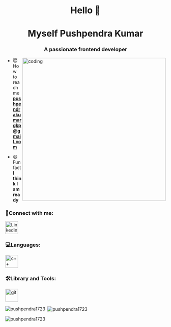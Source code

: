 
<h1 align="center">Hello 👋</h1>
<h1 align="center">Myself Pushpendra Kumar</h1>
<h3 align="center">A passionate frontend developer</h3>

<img align="right" alt="coding" width="450" src="https://mir-s3-cdn-cf.behance.net/project_modules/max_1200/06f21a161921919.63cd7887d0a70.gif">


- 😇 How to reach me **pushpendrakumargkp@gmail.com**

- 😄 Fun fact **I think I am ready**

<h3 align="left">🤝Connect with me:</h3>
<p align="left">
  <a href="https://www.linkedin.com/in/pushpendra-kumar-215378204/" target="_blank" rel="noreferrer">
    <img src="https://www.vectorlogo.zone/logos/linkedin/linkedin-tile.svg" alt="Linkedin" width="40" height="40"/> </a> 
</p>
<h3 align="left">💻Languages:</h3>
<p align="left">

  <a href="https://git-scm.com/" target="_blank" rel="noreferrer">
    <img src="https://www.vectorlogo.zone/logos/git-scm/git-scm-icon.svg" alt="c++" width="40" height="40"/> </a> 

  

  
</p>
<h3 align="left">🛠️Library and Tools:</h3>
<p align="left"> 
    
  
    
 
    
  <a href="https://git-scm.com/" target="_blank" rel="noreferrer">
    <img src="https://www.vectorlogo.zone/logos/git-scm/git-scm-icon.svg" alt="git" width="40" height="40"/> </a> 
    
 


    

<p><img align="left" src="https://github-readme-stats.vercel.app/api/top-langs?username=pushpendra1723&show_icons=true&locale=en&layout=compact" alt="pushpendra1723" /></p>

<p>&nbsp;<img align="center" src="https://github-readme-stats.vercel.app/api?username=pushpendra1723&show_icons=true&locale=en" alt="pushpendra1723" /></p>

<p><img align="center" src="https://github-readme-streak-stats.herokuapp.com/?user=pushpendra1723&" alt="pushpendra1723" /></p>
